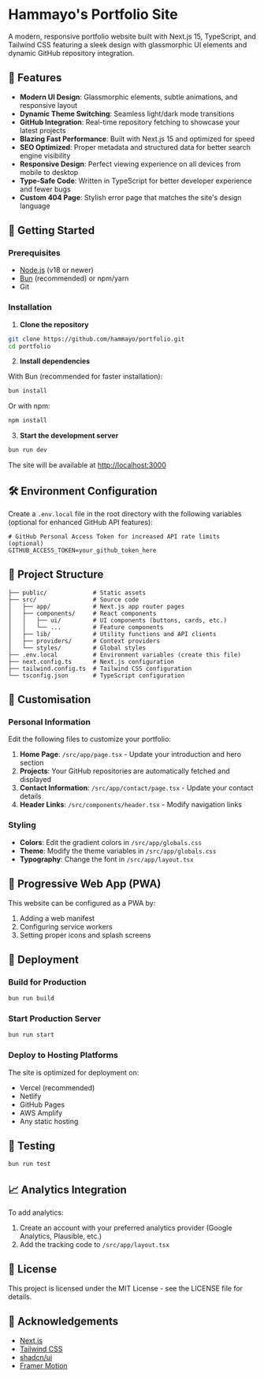 # Hammayo's Portfolio Site

A modern, responsive portfolio website built with Next.js 15, TypeScript, and Tailwind CSS featuring a sleek design with glassmorphic UI elements and dynamic GitHub repository integration.

## 🌟 Features

- **Modern UI Design**: Glassmorphic elements, subtle animations, and responsive layout
- **Dynamic Theme Switching**: Seamless light/dark mode transitions
- **GitHub Integration**: Real-time repository fetching to showcase your latest projects
- **Blazing Fast Performance**: Built with Next.js 15 and optimized for speed
- **SEO Optimized**: Proper metadata and structured data for better search engine visibility
- **Responsive Design**: Perfect viewing experience on all devices from mobile to desktop
- **Type-Safe Code**: Written in TypeScript for better developer experience and fewer bugs
- **Custom 404 Page**: Stylish error page that matches the site's design language


## 🚀 Getting Started

### Prerequisites

- [Node.js](https://nodejs.org/) (v18 or newer)
- [Bun](https://bun.sh/) (recommended) or npm/yarn
- Git

### Installation

1. **Clone the repository**

```bash
git clone https://github.com/hammayo/portfolio.git
cd portfolio
```

2. **Install dependencies**

With Bun (recommended for faster installation):
```bash
bun install
```

Or with npm:
```bash
npm install
```

3. **Start the development server**

```bash
bun run dev
```

The site will be available at [http://localhost:3000](http://localhost:3000)

## 🛠️ Environment Configuration

Create a `.env.local` file in the root directory with the following variables (optional for enhanced GitHub API features):

```
# GitHub Personal Access Token for increased API rate limits (optional)
GITHUB_ACCESS_TOKEN=your_github_token_here
```

## 📂 Project Structure

```
├── public/             # Static assets
├── src/                # Source code
│   ├── app/            # Next.js app router pages
│   ├── components/     # React components
│   │   ├── ui/         # UI components (buttons, cards, etc.)
│   │   └── ...         # Feature components
│   ├── lib/            # Utility functions and API clients
│   ├── providers/      # Context providers
│   └── styles/         # Global styles
├── .env.local          # Environment variables (create this file)
├── next.config.ts      # Next.js configuration
├── tailwind.config.ts  # Tailwind CSS configuration
└── tsconfig.json       # TypeScript configuration
```

## 🔧 Customisation

### Personal Information

Edit the following files to customize your portfolio:

1. **Home Page**: `/src/app/page.tsx` - Update your introduction and hero section
2. **Projects**: Your GitHub repositories are automatically fetched and displayed
3. **Contact Information**: `/src/app/contact/page.tsx` - Update your contact details
4. **Header Links**: `/src/components/header.tsx` - Modify navigation links

### Styling

- **Colors**: Edit the gradient colors in `/src/app/globals.css`
- **Theme**: Modify the theme variables in `/src/app/globals.css`
- **Typography**: Change the font in `/src/app/layout.tsx`


## 📱 Progressive Web App (PWA)

This website can be configured as a PWA by:

1. Adding a web manifest
2. Configuring service workers
3. Setting proper icons and splash screens

## 🚢 Deployment

### Build for Production

```bash
bun run build
```

### Start Production Server

```bash
bun run start
```

### Deploy to Hosting Platforms

The site is optimized for deployment on:

- Vercel (recommended)
- Netlify
- GitHub Pages
- AWS Amplify
- Any static hosting

## 🧪 Testing

```bash
bun run test
```

## 📈 Analytics Integration

To add analytics:

1. Create an account with your preferred analytics provider (Google Analytics, Plausible, etc.)
2. Add the tracking code to `/src/app/layout.tsx`

## 📄 License

This project is licensed under the MIT License - see the LICENSE file for details.

## 🙏 Acknowledgements

- [Next.js](https://nextjs.org/)
- [Tailwind CSS](https://tailwindcss.com/)
- [shadcn/ui](https://ui.shadcn.com/)
- [Framer Motion](https://www.framer.com/motion/)
